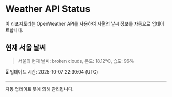 
# Weather API Status

이 리포지토리는 OpenWeather API를 사용하여 서울의 날씨 정보를 자동으로 업데이트합니다.

## 현재 서울 날씨
> 서울의 현재 날씨: broken clouds, 온도: 18.12°C, 습도: 96%

⏳ 업데이트 시간: 2025-10-07 22:30:04 (UTC)

---
자동 업데이트 봇에 의해 관리됩니다.
